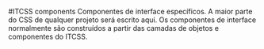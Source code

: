 #ITCSS components
Componentes de interface específicos. A maior parte do CSS de qualquer projeto será escrito aqui. Os componentes de interface normalmente são construídos a partir das camadas de objetos e componentes do ITCSS.